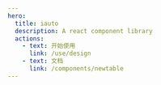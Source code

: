 ```yaml
---
hero:
  title: iauto
  description: A react component library
  actions:
    - text: 开始使用
      link: /use/design
    - text: 文档
      link: /components/newtable
---
```

